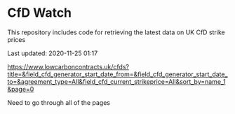 # CfD Watch

This repository includes code for retrieving the latest data on UK CfD strike prices

Last updated: 2020-11-25 01:17



https://www.lowcarboncontracts.uk/cfds?title=&field_cfd_generator_start_date_from=&field_cfd_generator_start_date_to=&agreement_type=All&field_cfd_current_strikeprice=All&sort_by=name_1&page=0

Need to go through all of the pages